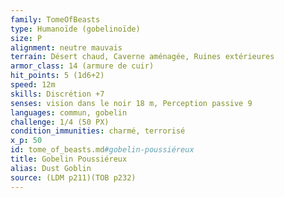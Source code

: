 ```yaml
---
family: TomeOfBeasts
type: Humanoïde (gobelinoïde)
size: P
alignment: neutre mauvais
terrain: Désert chaud, Caverne aménagée, Ruines extérieures
armor_class: 14 (armure de cuir)
hit_points: 5 (1d6+2)
speed: 12m
skills: Discrétion +7
senses: vision dans le noir 18 m, Perception passive 9
languages: commun, gobelin
challenge: 1/4 (50 PX)
condition_immunities: charmé, terrorisé
x_p: 50
id: tome_of_beasts.md#gobelin-poussiéreux
title: Gobelin Poussiéreux
alias: Dust Goblin
source: (LDM p211)(TOB p232)
---
```


